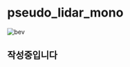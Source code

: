 ﻿# pseudo_lidar_mono

![bev](https://github.com/bakingeol/pseudo_lidar_mono/assets/113816871/3fa302cb-a648-4c05-b6e5-ad4385b6384e)

## 작성중입니다
